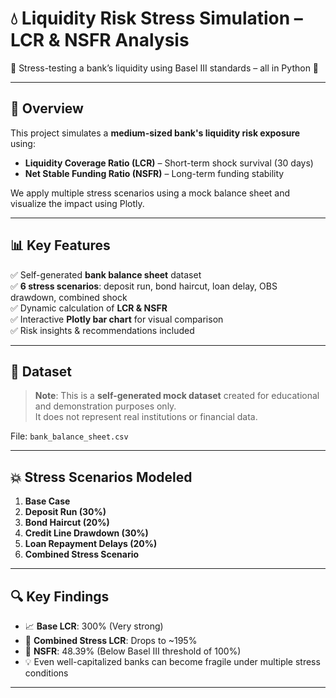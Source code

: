 # 💧 Liquidity Risk Stress Simulation – LCR & NSFR Analysis

🚨 Stress-testing a bank’s liquidity using Basel III standards – all in Python 🐍

---

## 📘 Overview

This project simulates a **medium-sized bank's liquidity risk exposure** using:
- **Liquidity Coverage Ratio (LCR)** – Short-term shock survival (30 days)
- **Net Stable Funding Ratio (NSFR)** – Long-term funding stability

We apply multiple stress scenarios using a mock balance sheet and visualize the impact using Plotly.

---

## 📊 Key Features

✅ Self-generated **bank balance sheet** dataset  
✅ **6 stress scenarios**: deposit run, bond haircut, loan delay, OBS drawdown, combined shock  
✅ Dynamic calculation of **LCR & NSFR**  
✅ Interactive **Plotly bar chart** for visual comparison  
✅ Risk insights & recommendations included  

---

## 📁 Dataset

> **Note**: This is a **self-generated mock dataset** created for educational and demonstration purposes only.  
> It does not represent real institutions or financial data.

File: `bank_balance_sheet.csv`

---

## 💥 Stress Scenarios Modeled

1. **Base Case**
2. **Deposit Run (30%)**
3. **Bond Haircut (20%)**
4. **Credit Line Drawdown (30%)**
5. **Loan Repayment Delays (20%)**
6. **Combined Stress Scenario**

---

## 🔍 Key Findings

- 📈 **Base LCR**: 300% (Very strong)
- 🧯 **Combined Stress LCR**: Drops to ~195%
- 🚨 **NSFR**: 48.39% (Below Basel III threshold of 100%)
- 💡 Even well-capitalized banks can become fragile under multiple stress conditions

---
